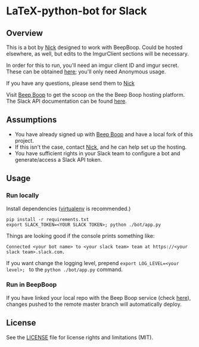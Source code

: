 LaTeX-python-bot for Slack
=============

## Overview
This is a bot by [Nick](mailto:nicholas.comment+latexbot@gmail.com) designed to work with BeepBoop.  Could be hosted elsewhere, as well, but edits to the ImgurClient sections will be necessary.  

In order for this to run, you'll need an imgur client ID and imgur secret.  These can be obtained [here](https://api.imgur.com/oauth2/addclient); you'll only need Anonymous usage.
 
If you have any questions, please send them to [Nick](mailto:nicholas.comment+latexbot@gmail.com)

Visit [Beep Boop](https://beepboophq.com/docs/article/overview) to get the scoop on the the Beep Boop hosting platform. The Slack API documentation can be found [here](https://api.slack.com/).

## Assumptions
* You have already signed up with [Beep Boop](https://beepboophq.com) and have a local fork of this project.
* If this isn't the case, contact [Nick](mailto:nicholas.comment+latexbot@gmail.com), and he can help set up the hosting.
* You have sufficient rights in your Slack team to configure a bot and generate/access a Slack API token.

## Usage

### Run locally
Install dependencies ([virtualenv](http://virtualenv.readthedocs.org/en/latest/) is recommended.)

	pip install -r requirements.txt
	export SLACK_TOKEN=<YOUR SLACK TOKEN>; python ./bot/app.py

Things are looking good if the console prints something like:

	Connected <your bot name> to <your slack team> team at https://<your slack team>.slack.com.

If you want change the logging level, prepend `export LOG_LEVEL=<your level>; ` to the `python ./bot/app.py` command.

### Run in BeepBoop
If you have linked your local repo with the Beep Boop service (check [here](https://beepboophq.com/0_o/my-projects)), changes pushed to the remote master branch will automatically deploy.

## License

See the [LICENSE](LICENSE.md) file for license rights and limitations (MIT).
